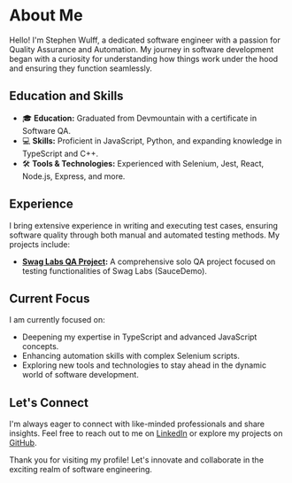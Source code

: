 # About Me

Hello! I'm Stephen Wulff, a dedicated software engineer with a passion for Quality Assurance and Automation. My journey in software development began with a curiosity for understanding how things work under the hood and ensuring they function seamlessly.

## Education and Skills
- 🎓 **Education:** Graduated from Devmountain with a certificate in Software QA.
- 💻 **Skills:** Proficient in JavaScript, Python, and expanding knowledge in TypeScript and C++.
- 🛠️ **Tools & Technologies:** Experienced with Selenium, Jest, React, Node.js, Express, and more.

## Experience
I bring extensive experience in writing and executing test cases, ensuring software quality through both manual and automated testing methods. My projects include:
- **[Swag Labs QA Project](https://github.com/xDomenix/swag-labs-qa):** A comprehensive solo QA project focused on testing functionalities of Swag Labs (SauceDemo).

## Current Focus
I am currently focused on:
- Deepening my expertise in TypeScript and advanced JavaScript concepts.
- Enhancing automation skills with complex Selenium scripts.
- Exploring new tools and technologies to stay ahead in the dynamic world of software development.

## Let's Connect
I'm always eager to connect with like-minded professionals and share insights. Feel free to reach out to me on [LinkedIn](https://www.linkedin.com/in/stephenxwulff/) or explore my projects on [GitHub](https://github.com/xDomenix).

Thank you for visiting my profile! Let's innovate and collaborate in the exciting realm of software engineering.
